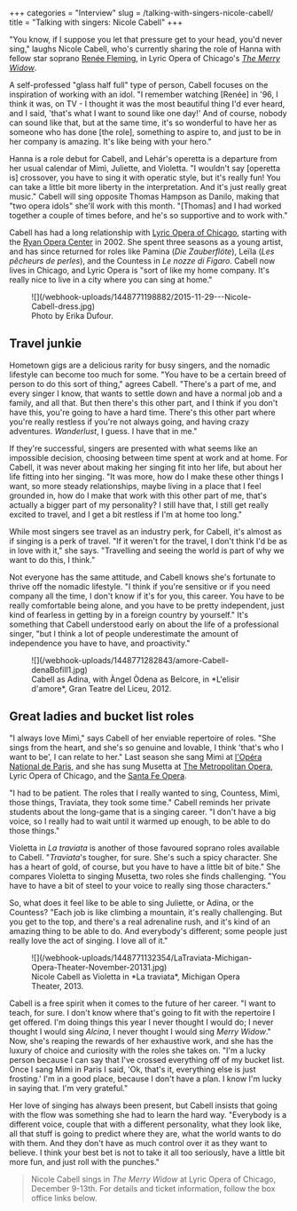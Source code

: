 +++
categories = "Interview"
slug = /talking-with-singers-nicole-cabell/
title = "Talking with singers: Nicole Cabell"
+++

"You know, if I suppose you let that pressure get to your head, you'd never sing," laughs Nicole Cabell, who's currently sharing the role of Hanna with fellow star soprano [Renée Fleming](/scene/people/renee-fleming/), in Lyric Opera of Chicago's [*The Merry Widow*](https://www.lyricopera.org/concertstickets/calendar/2015-2016/productions/lyricopera/the-merry-widow). 

A self-professed "glass half full" type of person, Cabell focuses on the inspiration of working with an idol. "I remember watching [Renée] in '96, I think it was, on TV - I thought it was the most beautiful thing I'd ever heard, and I said, 'that's what I want to sound like one day!' And of course, nobody can sound like that, but at the same time, it's so wonderful to have her as someone who has done [the role], something to aspire to, and just to be in her company is amazing. It's like being with your hero."

Hanna is a role debut for Cabell, and Lehár's operetta is a departure from her usual calendar of Mimì, Juliette, and Violetta. "I wouldn't say [operetta is] crossover, you have to sing it with operatic style, but it's really fun! You can take a little bit more liberty in the interpretation. And it's just really great music." Cabell will sing opposite Thomas Hampson as Danilo, making that "two opera idols" she'll work with this month. "[Thomas] and I had worked together a couple of times before, and he's so supportive and to work with."

Cabell has had a long relationship with [Lyric Opera of Chicago](/scene/companies/lyric-opera-of-chicago/), starting with the [Ryan Opera Center](https://www.lyricopera.org/ryanoperacenter) in 2002. She spent three seasons as a young artist, and has since returned for roles like Pamina (*Die Zauberflöte*), Leïla (*Les pêcheurs de perles*), and the Countess in *Le nozze di Figaro*. Cabell now lives in Chicago, and Lyric Opera is "sort of like my home company. It's really nice to live in a city where you can sing at home."

<figure data-type="image">
![](/webhook-uploads/1448771198882/2015-11-29---Nicole-Cabell-dress.jpg)<figcaption>Photo by Erika Dufour.</figcaption>
</figure>

## Travel junkie

Hometown gigs are a delicious rarity for busy singers, and the nomadic lifestyle can become too much for some. "You have to be a certain breed of person to do this sort of thing," agrees Cabell. "There's a part of me, and every singer I know, that wants to settle down and have a normal job and a family, and all that. But then there's this other part, and I think if you don't have this, you're going to have a hard time. There's this other part where you're really restless if you're not always going, and having crazy adventures. *Wanderlust*, I guess. I have that in me." 

If they're successful, singers are presented with what seems like an impossible decision, choosing between time spent at work and at home. For Cabell, it was never about making her singing fit into her life, but about her life fitting into her singing. "It was more, how do I make these other things I want, so more steady relationships, maybe living in a place that I feel grounded in, how do I make that work with this other part of me, that's actually a bigger part of my personality? I still have that, I still get really excited to travel, and I get a bit restless if I'm at home too long." 

While most singers see travel as an industry perk, for Cabell, it's almost as if singing is a perk of travel. "If it weren't for the travel, I don't think I'd be as in love with it," she says. "Travelling and seeing the world is part of why we want to do this, I think."

Not everyone has the same attitude, and Cabell knows she's fortunate to thrive off the nomadic lifestyle. "I think if you're sensitive or if you need company all the time, I don't know if it's for you, this career. You have to be really comfortable being alone, and you have to be pretty independent, just kind of fearless in getting by in a foreign country by yourself." It's something that Cabell understood early on about the life of a professional singer, "but I think a lot of people underestimate the amount of independence you have to have, and proactivity."

<figure data-type="image">
![](/webhook-uploads/1448771282843/amore-Cabell-denaBofill1.jpg)
<figcaption>Cabell as Adina, with Àngel Òdena as Belcore, in *L'elisir d'amore*, Gran Teatre del Liceu, 2012. </figcaption>
</figure>

## Great ladies and bucket list roles

"I always love Mimì," says Cabell of her enviable repertoire of roles. "She sings from the heart, and she's so genuine and lovable, I think 'that's who I want to be', I can relate to her." Last season she sang Mimì at [l'Opéra National de Paris](/scene/companies/opéra-national-de-paris/), and she has sung Musetta at [The Metropolitan Opera](/scene/companies/the-metropolitan-opera/), Lyric Opera of Chicago, and the [Santa Fe Opera](/scene/companies/the-santa-fe-opera/). 

"I had to be patient. The roles that I really wanted to sing, Countess, Mimì, those things, Traviata, they took some time." Cabell reminds her private students about the long-game that is a singing career. "I don't have a big voice, so I really had to wait until it warmed up enough, to be able to do those things."

Violetta in *La traviata* is another of those favoured soprano roles available to Cabell. "*Traviata*'s tougher, for sure. She's such a spicy character. She has a heart of gold, of course, but you have to have a little bit of bite." She compares Violetta to singing Musetta, two roles she finds challenging. "You have to have a bit of steel to your voice to really sing those characters."

So, what does it feel like to be able to sing Juliette, or Adina, or the Countess? "Each job is like climbing a mountain, it's really challenging. But you get to the top, and there's a real adrenaline rush, and it's kind of an amazing thing to be able to do. And everybody's different; some people just really love the act of singing. I love all of it."

<figure data-type="image">
![](/webhook-uploads/1448771132354/LaTraviata-Michigan-Opera-Theater-November-20131.jpg)<figcaption>Nicole Cabell as Violetta in *La traviata*, Michigan Opera Theater, 2013.</figcaption>
</figure>

Cabell is a free spirit when it comes to the future of her career. "I want to teach, for sure. I don't know where that's going to fit with the repertoire I get offered. I'm doing things this year I never thought I would do; I never thought I would sing *Alcina*, I never thought I would sing *Merry Widow*." Now, she's reaping the rewards of her exhaustive work, and she has the luxury of choice and curiosity with the roles she takes on. "I'm a lucky person because I can say that I've crossed everything off of my bucket list. Once I sang Mimì in Paris I said, 'Ok, that's it, everything else is just frosting.' I'm in a good place, because I don't have a plan. I know I'm lucky in saying that. I'm very grateful."

Her love of singing has always been present, but Cabell insists that going with the flow was something she had to learn the hard way. "Everybody is a different voice, couple that with a different personality, what they look like, all that stuff is going to predict where they are, what the world wants to do with them. And they don't have as much control over it as they want to believe. I think your best bet is not to take it all too seriously, have a little bit more fun, and just roll with the punches."

>Nicole Cabell sings in *The Merry Widow* at Lyric Opera of Chicago, December 9-13th. For details and ticket information, follow the box office links below.
